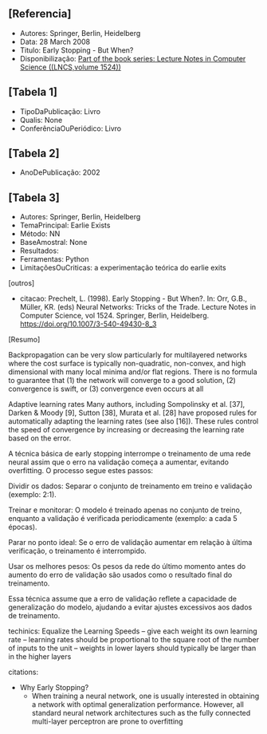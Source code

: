 [Referencia] 
---
  - Autores: Springer, Berlin, Heidelberg
  - Data: 28 March 2008
  - Titulo: Early Stopping - But When?
  - Disponibilização: [Part of the book series: Lecture Notes in Computer Science ((LNCS,volume 1524))](https://www.springer.com/series/558)

[Tabela 1]
---
  - TipoDaPublicação: Livro
  - Qualis: None
  - ConferênciaOuPeriódico: Livro

[Tabela 2]
---
  - AnoDePublicação: 2002

[Tabela 3]
---
  - Autores: Springer, Berlin, Heidelberg
  - TemaPrincipal: Earlie Exists
  - Método: NN
  - BaseAmostral: None
  - Resultados: 
  - Ferramentas: Python
  - LimitaçõesOuCriticas: a experimentação teórica do earlie exits
  
[outros]
  - citacao: Prechelt, L. (1998). Early Stopping - But When?. In: Orr, G.B., Müller, KR. (eds) Neural Networks: Tricks of the Trade. Lecture Notes in Computer Science, vol 1524. Springer, Berlin, Heidelberg. https://doi.org/10.1007/3-540-49430-8_3

[Resumo]


Backpropagation can be very slow particularly for multilayered networks where the cost surface is typically non-quadratic, non-convex, and high dimensional with many local minima and/or flat regions. There is no formula to guarantee that (1) the network will converge to a good solution, (2) convergence is swift, or (3) convergence even occurs at all

Adaptive learning rates Many authors, including Sompolinsky et al. [37],
Darken & Moody [9], Sutton [38], Murata et al. [28] have proposed rules for
automatically adapting the learning rates (see also [16]). These rules control the
speed of convergence by increasing or decreasing the learning rate based on the
error.

A técnica básica de early stopping interrompe o treinamento de uma rede neural assim que o erro na validação começa a aumentar, evitando overfitting. O processo segue estes passos:

Dividir os dados: Separar o conjunto de treinamento em treino e validação (exemplo: 2:1).

Treinar e monitorar: O modelo é treinado apenas no conjunto de treino, enquanto a validação é verificada periodicamente (exemplo: a cada 5 épocas).

Parar no ponto ideal: Se o erro de validação aumentar em relação à última verificação, o treinamento é interrompido.

Usar os melhores pesos: Os pesos da rede do último momento antes do aumento do erro de validação são usados como o resultado final do treinamento.

Essa técnica assume que a erro de validação reflete a capacidade de generalização do modelo, ajudando a evitar ajustes excessivos aos dados de treinamento.




techinics:
  Equalize the Learning Speeds
– give each weight its own learning rate
– learning rates should be proportional to the square root of the
number of inputs to the unit
– weights in lower layers should typically be larger than in the
higher layers

citations:
 - Why Early Stopping?
    - When training a neural network, one is usually interested in obtaining a network with optimal generalization performance. However, all standard neural network architectures such as the fully connected multi-layer perceptron are prone to overfitting

